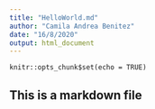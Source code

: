 ```yaml
---
title: "HelloWorld.md"
author: "Camila Andrea Benitez"
date: "16/8/2020"
output: html_document
---
```


```{r setup, include=FALSE}
knitr::opts_chunk$set(echo = TRUE)
```

## This is a markdown file
